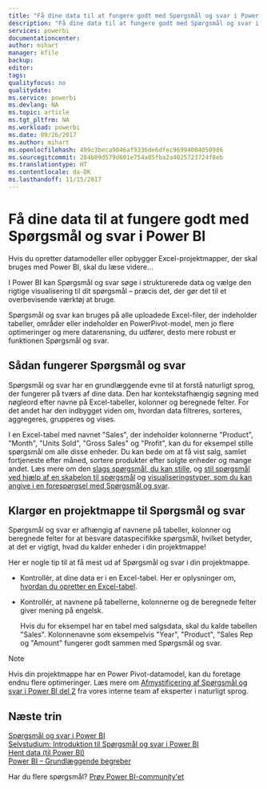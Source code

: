 ```yaml
---
title: "Få dine data til at fungere godt med Spørgsmål og svar i Power BI"
description: "Få dine data til at fungere godt med Spørgsmål og svar i Power BI"
services: powerbi
documentationcenter: 
author: mihart
manager: kfile
backup: 
editor: 
tags: 
qualityfocus: no
qualitydate: 
ms.service: powerbi
ms.devlang: NA
ms.topic: article
ms.tgt_pltfrm: NA
ms.workload: powerbi
ms.date: 09/26/2017
ms.author: mihart
ms.openlocfilehash: 499c3beca9046af9336de6dfec96994004050986
ms.sourcegitcommit: 284b09d579d601e754a05fba2a4025723724f8eb
ms.translationtype: HT
ms.contentlocale: da-DK
ms.lasthandoff: 11/15/2017
---
```

# <a name="make-your-data-work-well-with-qa-in-power-bi"></a>Få dine data til at fungere godt med Spørgsmål og svar i Power BI
Hvis du opretter datamodeller eller opbygger Excel-projektmapper, der skal bruges med Power BI, skal du læse videre...

I Power BI kan Spørgsmål og svar søge i strukturerede data og vælge den rigtige visualisering til dit spørgsmål – præcis det, der gør det til et overbevisende værktøj at bruge.   

Spørgsmål og svar kan bruges på alle uploadede Excel-filer, der indeholder tabeller, områder eller indeholder en PowerPivot-model, men jo flere optimeringer og mere datarensning, du udfører, desto mere robust er funktionen Spørgsmål og svar. 

## <a name="how-qa-works"></a>Sådan fungerer Spørgsmål og svar
Spørgsmål og svar har en grundlæggende evne til at forstå naturligt sprog, der fungerer på tværs af dine data. Den har kontekstafhængig søgning med nøgleord efter navne på Excel-tabeller, kolonner og beregnede felter. For det andet har den indbygget viden om, hvordan data filtreres, sorteres, aggregeres, grupperes og vises. 

I en Excel-tabel med navnet "Sales", der indeholder kolonnerne "Product", "Month", "Units Sold", "Gross Sales" og "Profit", kan du for eksempel stille spørgsmål om alle disse enheder.  Du kan bede om at få vist salg, samlet fortjeneste efter måned, sortere produkter efter solgte enheder og mange andet. Læs mere om den [slags spørgsmål, du kan stille](http://blogs.msdn.com/b/powerbi/archive/2014/02/27/demystifying-power-bi-q-amp-a-part-1.aspx), og [stil spørgsmål ved hjælp af en skabelon til spørgsmål](service-q-and-a.md) og [visualiseringstyper, som du kan angive i en forespørgsel med Spørgsmål og svar](power-bi-visualization-types-for-reports-and-q-and-a.md).

## <a name="prepare-a-workbook-for-qa"></a>Klargør en projektmappe til Spørgsmål og svar
Spørgsmål og svar er afhængig af navnene på tabeller, kolonner og beregnede felter for at besvare dataspecifikke spørgsmål, hvilket betyder, at det er vigtigt, hvad du kalder enheder i din projektmappe!

Her er nogle tip til at få mest ud af Spørgsmål og svar i din projektmappe.

* Kontrollér, at dine data er i en Excel-tabel. Her er oplysninger om, [hvordan du opretter en Excel-tabel](https://support.office.com/article/Create-an-Excel-table-in-a-worksheet-e81aa349-b006-4f8a-9806-5af9df0ac664?ui=en-US&rs=en-US&ad=US).
* Kontrollér, at navnene på tabellerne, kolonnerne og de beregnede felter giver mening på engelsk.
  
  Hvis du for eksempel har en tabel med salgsdata, skal du kalde tabellen "Sales". Kolonnenavne som eksempelvis "Year", "Product", "Sales Rep og "Amount" fungerer godt sammen med Spørgsmål og svar.

> [!NOTE]
> Hvis din projektmappe har en Power Pivot-datamodel, kan du foretage endnu flere optimeringer. Læs mere om [Afmystificering af Spørgsmål og svar i Power BI del 2](http://blogs.msdn.com/b/powerbi/archive/2014/02/27/demystifying-power-bi-q-amp-a-part-2.aspx) fra vores interne team af eksperter i naturligt sprog.
> 
> 

## <a name="next-steps"></a>Næste trin
[Spørgsmål og svar i Power BI](service-q-and-a.md)  
[Selvstudium: Introduktion til Spørgsmål og svar i Power BI](power-bi-visualization-introduction-to-q-and-a.md)  
[Hent data (til Power BI)](service-get-data.md)  
[Power BI – Grundlæggende begreber](service-basic-concepts.md)

Har du flere spørgsmål? [Prøv Power BI-community'et](http://community.powerbi.com/)

